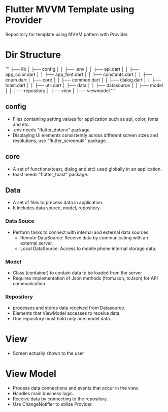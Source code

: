 # Flutter MVVM Template using Provider
Repository for template using MVVM pattern with Provider.


# Dir Structure
'''
├── lib
│   ├── config
│   │   ├── .env
│   │   ├── api.dart
│   │   ├── app_color.dart
│   │   ├── app_font.dart
│   │   ├── constants.dart
│   │   ├── enum.dart
│   ├── core
│   │   ├── common.dart
│   │   ├── dialog.dart
│   │   ├── toast.dart
│   │   ├── util.dart
│   ├── data
│   │   ├── datasource
│   │   ├── model
│   │   ├── repository
│   ├── view
│   ├── viewmodel
'''
## config
- Files containing setting values for application such as api, color, fonts and etc.
- .env needs "flutter_dotenv" package.
- Displaying UI elements consistently across different screen sizes and resolutions, use "flutter_screenutil" package.

## core
- A set of functions(toast, dialog and etc) used globally in an application.
- toast needs "flutter_toast" package.

## Data
- A set of files to precess data in application.
- It includes data source, model, repository.
### Data Souce
- Perform tasks to connect with internal and external data sources.
    - Remote DataSource: Receive data by communicating with an external server.
    - Local DataSource: Access to mobile phone internal storage data.

### Model
- Class (container) to contain data to be loaded from the server
- Requires implementation of Json methods (fromJson, toJson) for API communication

### Repository
- processes and stores data received from Datasource.
- Elements that ViewModel accesses to receive data.
- One repository must hold only one model data.


# View
- Screen actually shown to the user

# View Model
- Process data connections and events that occur in the view.
- Handles main business logic.
- Receive data by connecting to the repository.
- Use ChangeNotifier to utilize Provider.
